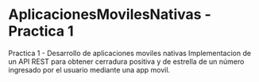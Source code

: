 # AplicacionesMovilesNativas - Practica 1
Practica 1 - Desarrollo de aplicaciones moviles nativas
Implementacion de un API REST para obtener cerradura positiva y de estrella de un número ingresado por el usuario mediante una app movil.
